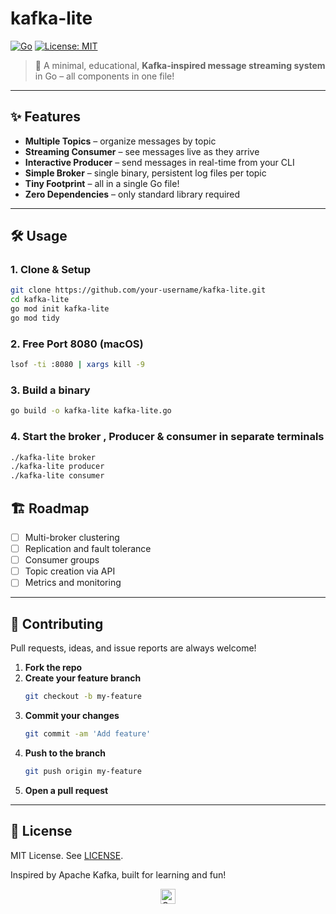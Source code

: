 # kafka-lite

[![Go](https://img.shields.io/badge/Go-1.19+-00ADD8?logo=go)](https://golang.org)
[![License: MIT](https://img.shields.io/badge/License-MIT-green.svg)](LICENSE)

> 🚀 A minimal, educational, **Kafka-inspired message streaming system** in Go – all components in one file!

---

## ✨ Features

- **Multiple Topics** – organize messages by topic
- **Streaming Consumer** – see messages live as they arrive
- **Interactive Producer** – send messages in real-time from your CLI
- **Simple Broker** – single binary, persistent log files per topic
- **Tiny Footprint** – all in a single Go file!
- **Zero Dependencies** – only standard library required

---

## 🛠️ Usage

### 1. **Clone & Setup**

```sh
git clone https://github.com/your-username/kafka-lite.git
cd kafka-lite
go mod init kafka-lite
go mod tidy
```


### 2. **Free Port 8080 (macOS)**
```sh
lsof -ti :8080 | xargs kill -9
```


### 3. **Build a binary**
```sh
go build -o kafka-lite kafka-lite.go
```

### 4. **Start the broker , Producer & consumer in separate terminals**
```sh
./kafka-lite broker
./kafka-lite producer
./kafka-lite consumer
```


## 🏗️ Roadmap

- [ ] Multi-broker clustering
- [ ] Replication and fault tolerance
- [ ] Consumer groups
- [ ] Topic creation via API
- [ ] Metrics and monitoring

---

## 🤝 Contributing

Pull requests, ideas, and issue reports are always welcome!

1. **Fork the repo**
2. **Create your feature branch**
    ```sh
    git checkout -b my-feature
    ```
3. **Commit your changes**
    ```sh
    git commit -am 'Add feature'
    ```
4. **Push to the branch**
    ```sh
    git push origin my-feature
    ```
5. **Open a pull request**

---

## 📄 License

MIT License.
See [LICENSE](LICENSE).


Inspired by Apache Kafka, built for learning and fun!

<p align="center"> <img src="https://img.shields.io/badge/Built%20With-Go-00ADD8?logo=go&logoColor=white" alt="Go Badge" height="24"> </p>